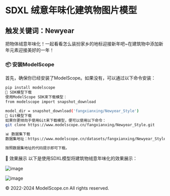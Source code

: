 # SDXL 绒意年味化建筑物图片模型

## 触发关键词：Newyear
把物体绒意年味化！一起看看怎么装扮家乡的地标迎接新年吧~在建筑物中添加新年元素迎接美好的一年！

### 📦 安装ModelScope

首先，确保你已经安装了ModelScope。如果没有，可以通过以下命令安装：

``` bash
pip install modelscope
🚀 SDK模型下载
使用ModelScope SDK来下载模型：
from modelscope import snapshot_download

model_dir = snapshot_download('fangxianxing/Newyear_Style')
🔗 Git模型下载
如果你更倾向于使用Git来下载模型，便可以使用以下命令：
git clone https://www.modelscope.cn/fangxianxing/Newyear_Style.git

📊 数据集下载
数据集地址：https://www.modelscope.cn/datasets/fangxianxing/Newyear_Style_20241208_145927

按照数据集地址的代码提示即可下载。
```
🎨 效果展示
以下是使用SDXL模型将建筑物绒意年味化的效果展示：

![image](https://github.com/user-attachments/assets/6492ffa2-9bb5-439f-8e04-eb5a159be9f9)

![image](https://github.com/user-attachments/assets/f1d5d863-5d5b-48a7-b777-37f3603de538)


© 2022-2024 ModelScope.cn All rights reserved.
